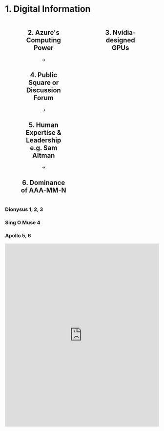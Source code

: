<h1>1. Digital Information</h1>
<div style="display: flex; justify-content: space-around;">
    <div style="width: 30%; text-align: center;">
        <h2>2. Azure's Computing Power</h2>
        <p> -> </p>
        <h2>4. Public Square or Discussion Forum</h2>
        <p> -> </p>
        <h2>5. Human Expertise & Leadership e.g. Sam Altman</h2>
        <p> -> </p>
        <h2>6. Dominance of AAA-MM-N</h2>
    </div>
    <div style="width: 30%; text-align: center;">
        <h2>3. Nvidia-designed GPUs</h2>
    </div>
</div>

<h3>Dionysus 1, 2, 3</h3>
<h3>Sing O Muse 4</h3>
<h3>Apollo 5, 6</h3>

<iframe src="https://www.washingtonpost.com/outlook/2019/10/24/how-harold-bloom-misunderstood-fall-humanities/" width="100%" height="600px" style="border:none"></iframe>
